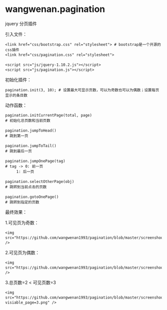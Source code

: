 # wangwenan.pagination

jquery 分页插件

引入文件：

	<link href="css/bootstrap.css" rel="stylesheet"> # bootstrap是一个开源的css插件
	<link href="css/pagination.css" rel="stylesheet">

	<script src="js/jquery-1.10.2.js"></script>
	<script src="js/pagination.js"></script>

初始化插件：

	pagination.init(3, 10); # 设置最大可显示页数，可以为奇数也可以为偶数；设置每页显示的条目数
	
动作函数：

	pagination.initCurrentPage(total, page)
	# 初始化总页数和当前页数

	pagination.jumpToHead()
	# 跳到第一页

	pagination.jumpToTail()
	# 跳到最后一页

	pagination.jumpOnePage(tag)
	# tag -> 0: 前一页
		 1: 后一页

	pagination.selectOtherPage(obj)
	# 跳转到当前点击的页数

	pagination.gotoOnePage()
	# 跳转到指定的页数

最终效果：

1.可见页为奇数：

	<img src="https://github.com/wangwenan1993/pagination/blob/master/screenshoot/visiable_page=3.png" />

2.可见页为偶数：

	<img src="https://github.com/wangwenan1993/pagination/blob/master/screenshoot/visiable_page=2.png" />

3.总页数=2 < 可见页数=3

	<img src="https://github.com/wangwenan1993/pagination/blob/master/screenshoot/total_page=3-visiable_page=3.png" />



